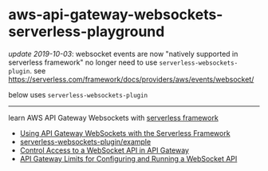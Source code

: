 # aws-api-gateway-websockets-serverless-playground

*update 2019-10-03*: websocket events are now "natively supported in serverless framework" no longer need to use `serverless-websockets-plugin`.  see <https://serverless.com/framework/docs/providers/aws/events/websocket/>

below uses `serverless-websockets-plugin`

---

learn AWS API Gateway Websockets with [serverless framework](https://serverless.com/framework/)

* [Using API Gateway WebSockets with the Serverless Framework](https://serverless.com/blog/api-gateway-websockets-example/)
* [serverless-websockets-plugin/example](https://github.com/serverless/serverless-websockets-plugin/tree/master/example)
* [Control Access to a WebSocket API in API Gateway](https://docs.aws.amazon.com/apigateway/latest/developerguide/apigateway-websocket-api-control-access.html)
* [API Gateway Limits for Configuring and Running a WebSocket API](https://docs.aws.amazon.com/apigateway/latest/developerguide/limits.html#apigateway-execution-service-websocket-limits-table)